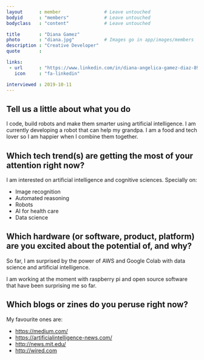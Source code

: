 ```yaml
---
layout      : member                # Leave untouched
bodyid      : "members"             # Leave untouched
bodyclass   : "content"             # Leave untouched

title       : "Diana Gamez"
photo       : "diana.jpg"           # Images go in app/images/members
description : "Creative Developer"
quote       :

links:
 - url      : "https://www.linkedin.com/in/diana-angelica-gamez-diaz-89095698"
   icon     : "fa-linkedin"

interviewed : 2019-10-11
---
```


## Tell us a little about what you do
I code, build robots and make them smarter using artificial intelligence. I am currently developing a robot that can help my grandpa. I am a food and tech lover so I am happier when I combine them together.

## Which tech trend(s) are getting the most of your attention right now?
I am interested on artificial intelligence and cognitive sciences. Specially on:
- Image recognition
- Automated reasoning
- Robots
- AI for health care
- Data science

## Which hardware (or software, product, platform) are you excited about the potential of, and why?
So far, I am surprised by the power of AWS and Google Colab with data science and artificial intelligence.

I am working at the moment with raspberry pi and open source software that have been surprising me so far.

## Which blogs or zines do you peruse right now?
My favourite ones are:
- <https://medium.com/>
- <https://artificialintelligence-news.com/>
- <http://news.mit.edu/>
- <http://wired.com>
